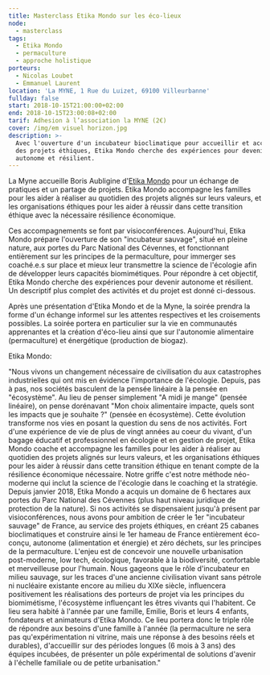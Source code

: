 ```yaml
---
title: Masterclass Etika Mondo sur les éco-lieux
node:
  - masterclass
tags:
  - Etika Mondo
  - permaculture
  - approche holistique
porteurs:
  - Nicolas Loubet
  - Emmanuel Laurent
location: 'La MYNE, 1 Rue du Luizet, 69100 Villeurbanne'
fullday: false
start: 2018-10-15T21:00:00+02:00
end: 2018-10-15T23:00:08+02:00
tarif: Adhesion à l’association la MYNE (2€)
cover: /img/em visuel horizon.jpg
description: >-
  Avec l'ouverture d'un incubateur bioclimatique pour accueillir et accompagner
  des projets éthiques, Etika Mondo cherche des expériences pour devenir
  autonome et résilient.
---
```

La Myne accueille Boris Aubligine d'[Etika Mondo](https://www.facebook.com/EtikaMondo) pour un échange de pratiques et un partage de projets. Etika Mondo accompagne les familles pour les aider à réaliser au quotidien des projets alignés sur leurs valeurs, et les organisations éthiques pour les aider à réussir dans cette transition éthique avec la nécessaire résilience économique.

Ces accompagnements se font par visioconférences. Aujourd'hui, Etika Mondo prépare l'ouverture de son "incubateur sauvage", situé en pleine nature, aux portes du Parc National des Cévennes, et fonctionnant entièrement sur les principes de la permaculture, pour immerger ses coaché.e.s sur place et mieux leur transmettre la science de l'écologie afin de développer leurs capacités biomimétiques. Pour répondre à cet objectif, Etika Mondo cherche des expériences pour devenir autonome et résilient. Un descriptif plus complet des activités et du projet est donné ci-dessous.

Après une présentation d'Etika Mondo et de la Myne, la soirée prendra la forme d'un échange informel sur les attentes respectives et les croisements possibles. La soirée portera en particulier sur la vie en communautés apprenantes et la création d'éco-lieu ainsi que sur l'autonomie alimentaire (permaculture) et énergétique (production de biogaz).

Etika Mondo:

"Nous vivons un changement nécessaire de civilisation du aux catastrophes industrielles qui ont mis en évidence l'importance de l'écologie. Depuis, pas à pas, nos sociétés basculent de la pensée linéaire à la pensée en "écosystème". Au lieu de penser simplement "A midi je mange" (pensée linéaire), on pense dorénavant "Mon choix alimentaire impacte, quels sont les impacts que je souhaite ?" (pensée en écosystème). Cette évolution transforme nos vies en posant la question du sens de nos activités. Fort d'une expérience de vie de plus de vingt années au coeur du vivant, d'un bagage éducatif et professionnel en écologie et en gestion de projet, Etika Mondo coache et accompagne les familles pour les aider à réaliser au quotidien des projets alignés sur leurs valeurs, et les organisations éthiques pour les aider à réussir dans cette transition éthique en tenant compte de la résilience économique nécessaire. Notre griffe c'est notre méthode néo-moderne qui inclut la science de l'écologie dans le coaching et la stratégie. Depuis janvier 2018, Etika Mondo a acquis un domaine de 6 hectares aux portes du Parc National des Cévennes (plus haut niveau juridique de protection de la nature). Si nos activités se dispensaient jusqu'à présent par visioconférences, nous avons pour ambition de créer le 1er "incubateur sauvage" de France, au service des projets éthiques, en créant 25 cabanes bioclimatiques et construire ainsi le 1er hameau de France entièrement éco-conçu, autonome (alimentation et énergie) et zéro déchets, sur les principes de la permaculture. L'enjeu est de concevoir une nouvelle urbanisation post-moderne, low tech, écologique, favorable à la biodiversité, confortable et merveilleuse pour l'humain. Nous gageons que le rôle d'incubateur en milieu sauvage, sur les traces d'une ancienne civilisation vivant sans pétrole ni nucléaire existante encore au milieu du XIXe siècle, influencera positivement les réalisations des porteurs de projet via les principes du biomimétisme, l'écosystème influençant les êtres vivants qui l'habitent. Ce lieu sera habité à l'année par une famille, Emilie, Boris et leurs 4 enfants, fondateurs et animateurs d'Etika Mondo. Ce lieu portera donc le triple rôle de répondre aux besoins d'une famille à l'année (la permaculture ne sera pas qu'expérimentation ni vitrine, mais une réponse à des besoins réels et durables), d'accueillir sur des périodes longues (6 mois à 3 ans) des équipes incubées, de présenter un pôle expérimental de solutions d'avenir à l'échelle familiale ou de petite urbanisation."
